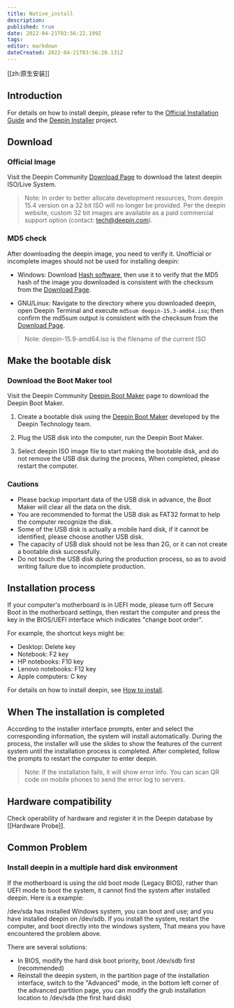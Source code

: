 ```yaml
---
title: Native_install
description: 
published: true
date: 2022-04-21T03:56:22.199Z
tags: 
editor: markdown
dateCreated: 2022-04-21T03:56:20.131Z
---
```


[[zh:原生安装]]
## Introduction

For details on how to install deepin, please refer to the [Official Installation Guide](https://www.deepin.org/en/installation/) and the [Deepin Installer](https://www.deepin.org/en/original/deepin-installer/) project.


## Download

### Official Image

Visit the Deepin Community [Download Page](https://www.deepin.org/en/download/) to download the latest  deepin ISO/Live System. 

> Note: In order to better allocate development resources, from deepin 15.4 version on a 32 bit ISO will no longer be provided. Per the deepin website, custom 32 bit images are available as a paid commercial support option (contact: tech@deepin.com). 


### MD5 check

After downloading the deepin image, you need to verify it. Unofficial or incomplete images should not be used for installing deepin:

* Windows: Download [Hash software](http://soft.hao123.com/soft/appid/25574.html), then use it to verify that the MD5 hash of the image you downloaded is consistent with the checksum from the [Download Page](https://www.deepin.org/en/download/).

* GNU/Linux: Navigate to the directory where you downloaded deepin, open Deepin Terminal and execute `md5sum deepin-15.3-amd64.iso`; then confirm the md5sum output is consistent with the checksum from the  [Download Page](https://www.deepin.org/en/download/).

> Note: deepin-15.9-amd64.iso is the filename of the current ISO


## Make the bootable disk

### Download the Boot Maker tool

Visit the Deepin Community [Deepin Boot Maker](https://www.deepin.org/en/original/deepin-boot-maker/) page to download the Deepin Boot Maker.


1. Create a bootable disk using the [Deepin Boot Maker](https://www.deepin.org/en/original/deepin-boot-maker/) developed by the Deepin Technology team.

2. Plug the USB disk into the computer, run the Deepin Boot Maker.

3. Select deepin ISO image file to start making the bootable disk, and do not remove the USB disk during the process, When completed, please restart the computer.


### Cautions

* Please backup important data of the USB disk in advance, the Boot Maker will clear all the data on the disk.
* You are recommended to format the USB disk as FAT32 format to help the computer recognize the disk.
* Some of the USB disk is actually a mobile hard disk, if it cannot be identified, please choose another USB disk.
* The capacity of USB disk should not be less than 2G, or it can not create a bootable disk successfully.
* Do not touch the USB disk during the production process, so as to avoid writing failure due to incomplete production.

## Installation process

If your computer's motherboard is in UEFI mode, please turn off Secure Boot in the motherboard settings, then restart the computer and press the key in the BIOS/UEFI interface which indicates "change boot order".


For example, the shortcut keys might be:


* Desktop: Delete key
* Notebook: F2 key
* HP notebooks: F10 key
* Lenovo notebooks: F12 key
* Apple computers: C key


For details on how to install deepin, see [How to install](https://www.deepin.org/en/installation/).


## When The installation is completed

According to the installer interface prompts, enter and select the corresponding information, the system will install automatically. During the process, the installer will use the slides to show the features of the current system until the installation process is completed. After completed, follow the prompts to restart the computer to enter deepin.

> Note: If the installation fails, it will show error info. You can scan QR code on mobile phones to send the error log to servers.

## Hardware compatibility
Check operability of hardware and register it in the Deepin database by [[Hardware Probe]].

## Common Problem
### Install deepin in a multiple hard disk environment

If the motherboard is using the old boot mode (Legacy BIOS), rather than UEFI mode to boot the system, it cannot find the system after installed deepin. Here is a example:

/dev/sda has installed Windows system, you can boot and use; and you have installed deepin on /dev/sdb. If you install the system, restart the computer, and boot directly into the windows system, That means you have encountered the problem above.

There are several solutions:
* In BIOS, modify the hard disk boot priority, boot /dev/sdb first (recommended)
* Reinstall the deepin system, in the partition page of the installation interface, switch to the "Advanced" mode, in the bottom left corner of the advanced partition page, you can modify the grub installation location to /dev/sda (the first hard disk)